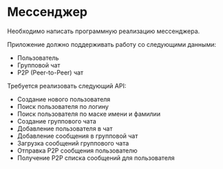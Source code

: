 # Мессенджер
Необходимо написать программную реализацию мессенджера. 

Приложение должно поддерживать работу со следующими данными:

* Пользователь
* Групповой чат 
* P2P (Peer-to-Peer) чат

Требуется реализовать следующий API:

* Создание нового пользователя
* Поиск пользователя по логину
* Поиск пользователя по маске имени и фамилии
* Создание группового чата
* Добавление пользователя в чат
* Добавление сообщения в групповой чат
* Загрузка сообщений группового чата
* Отправка P2P сообщения пользователю
* Получение P2P списка сообщений для пользователя
